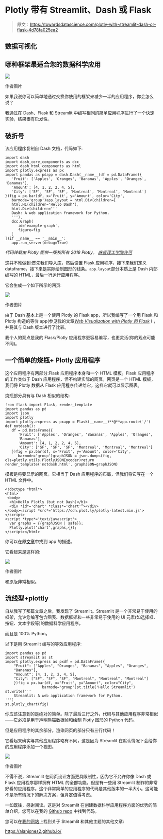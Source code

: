 # Plotly 带有 Streamlit、Dash 或 Flask

> 原文：<https://towardsdatascience.com/plotly-with-streamlit-dash-or-flask-4d78fa025ea2>

## 数据可视化

## 哪种框架最适合您的数据科学应用

![](img/53b38b064618b4cbdb9a6c77a29b78ea.png)

作者图片

如果我说你可以简单地通过交换你使用的框架来减少一半的应用程序，你会怎么说？

我通过在 Dash、Flask 和 Streamlit 中编写相同的简单应用程序进行了一个快速实验，结果很有启发性。

## 破折号

该应用程序复制自 Dash 文档，代码如下:

```
import dash
import dash_core_components as dcc
import dash_html_components as html
import plotly.express as px
import pandas as pdapp = dash.Dash(__name__)df = pd.DataFrame({
   'Fruit': ['Apples', 'Oranges', 'Bananas', 'Apples', 'Oranges', 'Bananas'],
   'Amount': [4, 1, 2, 2, 4, 5],
   'City': ['SF', 'SF', 'SF', 'Montreal', 'Montreal', 'Montreal']
})fig = px.bar(df, x='Fruit', y='Amount', color='City',  
   barmode='group')app.layout = html.Div(children=[
   html.H1(children='Hello Dash'),
   html.Div(children='''
   Dash: A web application framework for Python.
   '''),
   dcc.Graph(
      id='example-graph',
      figure=fig
   )
])if __name__ == '__main__':
   app.run_server(debug=True)
```

*代码转载由 Plotly 提供—版权所有 2019 Plotly，* [*麻省理工学院许可*](https://github.com/plotly/dash-docs/blob/master/LICENSE)

这并不难做到:首先我们导入库，然后设置 Flask 应用程序，接下来我们定义 dataframe，接下来是实际绘制图形的线条。`app.layout`部分本质上是 Dash 内部编写的 HTML，最后一行运行应用程序。

它会生成一个如下所示的网页:

![](img/0872a0c4caf8889e3a716e3d80a2208f.png)

作者图片

由于 Dash 基本上是一个使用 Plotly 的 Flask app，所以我编写了一个用 Flask 和 Plotly 构造的等价 app(参见我的文章[*Web Visualization with Plotly 和 Flask*](/web-visualization-with-plotly-and-flask-3660abf9c946) *)* ，并将其与 Dash 版本进行了比较。

我个人的观点是我的 Flask/Plotly 应用程序更容易编写，也更灵活(你的观点可能不同)。

## 一个简单的烧瓶+ Plotly 应用程序

这个应用程序有两部分:Flask 应用程序本身和一个 HTML 模板。Flask 应用程序的工作类似于 Dash 应用程序，但不构建实际的网页。网页是一个 HTML 模板，我们将 Plotly 数据从 Flask 应用程序传递给它，这样它就可以显示图表。

烧瓶部分具有与 Dash 相似的结构:

```
from flask import Flask, render_template
import pandas as pd
import json
import plotly
import plotly.express as pxapp = Flask(__name__)**@**app.route('/')
def notdash():
   df = pd.DataFrame({
      'Fruit': ['Apples', 'Oranges', 'Bananas', 'Apples', 'Oranges', 
      'Bananas'],
      'Amount': [4, 1, 2, 2, 4, 5],
      'City': ['SF', 'SF', 'SF', 'Montreal', 'Montreal', 'Montreal']
   })fig = px.bar(df, x='Fruit', y='Amount', color='City', 
      barmode='group')graphJSON = json.dumps(fig, cls=plotly.utils.PlotlyJSONEncoder)return render_template('notdash.html', graphJSON=graphJSON)
```

模板是将要显示的网页。它相当于 Dash 应用程序的布局，但我们将它写在一个 HTML 文件中。

```
<!doctype *html*>
<html>
 <body>
  <h1>Hello Plotly (but not Dash)</h1>
  <div *id*='chart' *class*='chart'”></div>
</body><script *src*='https://cdn.plot.ly/plotly-latest.min.js'></script>
<script *type*='text/javascript'>
  var graphs = {{graphJSON | safe}};
  Plotly.plot('chart',graphs,{});
</script></html>
```

你可以在原[文章](/web-visualization-with-plotly-and-flask-3660abf9c946)中找到 app 的描述。

它看起来是这样的:

![](img/2edf45daee2f421aeea7c1bf917f0ae3.png)

作者图片

和原版非常相似。

## 流线型+plottly

自从我写了那篇文章之后，我发现了 Streamlit。Streamlit 是一个非常易于使用的框架，允许您编写包含图表、数据框架和一些非常易于使用的 UI 元素(如选择框、按钮、文本字段等)的数据科学应用程序。

而且是 100% Python。

以下是用 Streamlit 编写的等效应用程序:

```
import pandas as pd
import streamlit as st
import plotly.express as pxdf = pd.DataFrame({
    "Fruit": ["Apples", "Oranges", "Bananas", "Apples", "Oranges",   
    "Bananas"],
    "Amount": [4, 1, 2, 2, 4, 5],
    "City": ["SF", "SF", "SF", "Montreal", "Montreal", "Montreal"]
    })fig = px.bar(df, x="Fruit", y="Amount", color="City",
                 barmode="group")st.title('Hello Streamlit')
st.write('''
    Streamlit: A web application framework for Python.
''')
st.plotly_chart(fig)
```

你应该注意到的是绝对的简单。除了最后三行之外，代码与其他应用程序非常相似——它必须是用于声明熊猫数据帧和绘制 Plotly 图形的 Python 代码。

但是应用程序的其余部分，渲染网页的部分只有三行代码！

它看起来确实与其他应用程序略有不同，这是因为 Streamlit 在默认情况下会给你的应用程序添加一个视图。

![](img/7b1c1c73c1457ded5be5bbef30ddc900.png)

作者图片

不得不说，Streamlit 在网页设计方面更具限制性，因为它不允许你像 Dash 或 Flask 应用程序那样拥有 HTML 的全部功能。但是有一些用 Streamlit 制作的非常好看的应用程序，这个非常简单的应用程序的代码是其他版本的一半大小。这可能不是所有情况下的解决方案，但肯定值得考虑。

一如既往，感谢阅读。这是对 Streamlit 在创建数据科学应用程序方面的优势的简单介绍，您可以在我的 [Github repo](https://github.com/alanjones2/Alan-Jones-article-code/tree/master/streamlitdashflask) 中找到代码。

您可以在[我的网站](https://alanjones2.github.io/)上找到关于 Streamlit 和其他主题的其他文章:

<https://alanjones2.github.io/> 